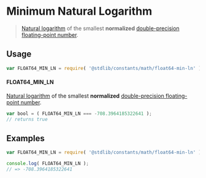 # Minimum Natural Logarithm

> [Natural logarithm][natural-logarithm] of the smallest **normalized** [double-precision floating-point number][ieee754].

<section class="usage">

## Usage

```javascript
var FLOAT64_MIN_LN = require( '@stdlib/constants/math/float64-min-ln' );
```

#### FLOAT64_MIN_LN

[Natural logarithm][natural-logarithm] of the smallest **normalized** [double-precision floating-point number][ieee754].

```javascript
var bool = ( FLOAT64_MIN_LN === -708.3964185322641 );
// returns true
```

</section>

<!-- /.usage -->

<section class="examples">

## Examples

<!-- TODO: better example -->

<!-- eslint no-undef: "error" -->

```javascript
var FLOAT64_MIN_LN = require( '@stdlib/constants/math/float64-min-ln' );

console.log( FLOAT64_MIN_LN );
// => -708.3964185322641
```

</section>

<!-- /.examples -->

<section class="links">

[ieee754]: http://en.wikipedia.org/wiki/IEEE_754-1985

[natural-logarithm]: https://en.wikipedia.org/wiki/Natural_logarithm

</section>

<!-- /.links -->
